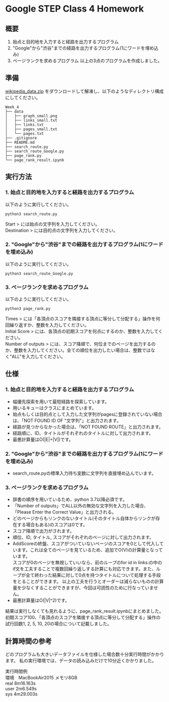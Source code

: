 # Google STEP Class 4 Homework

## 概要
1. 始点と目的地を入力すると経路を出力するプログラム
2. "Google"から"渋谷"までの経路を出力するプログラム(1にワードを埋め込み)
3. ページランクを求めるプログラム
以上の3点のプログラムを作成しました。


## 準備
[wikipedia_data.zip](https://drive.google.com/file/d/1zqtjSb-ZoR4rzVUWZrjNSES5GKJhYmmH/view?usp=sharing) をダウンロードして解凍し、以下のようなディレクトリ構成にしてください。

```
Week_4
├── data
│   ├── graph_small.png
│   ├── links_small.txt
│   ├── links.txt
│   ├── pages_small.txt
│   └── pages.txt
├── .gitignore
├── README.md
├── search_route.py
├── search_route_Google.py
├── page_rank.py
└── page_rank_result.ipynb
```

## 実行方法

### 1. 始点と目的地を入力すると経路を出力するプログラム
以下のように実行してください。

```
python3 search_route.py
```

Start > には始点の文字列を入力してください。  
Destination > には目的点の文字列を入力してください。  


### 2. "Google"から"渋谷"までの経路を出力するプログラム(1にワードを埋め込み)
以下のように実行してください。

```
python3 search_route_Google.py
```


### 3. ページランクを求めるプログラム
以下のように実行してください。

```
python3 page_rank.py
```
Times > には「各頂点のスコアを隣接する頂点に等分して分配する」操作を何回繰り返すか、整数を入力してください。  
Initial Score > には、各頂点の初期スコアを何点にするのか、整数を入力してください。  
Number of outputs > には、スコア降順で、何位までのページを出力するのか、整数を入力してください。全ての順位を出力したい場合は、整数ではなく"ALL"を入力してください。 



## 仕様

### 1. 始点と目的地を入力すると経路を出力するプログラム
- 幅優先探索を用いて最短経路を探索しています。
- 用いるキューはクラスにまとめています。
- 始点もしくは目的点として入力した文字列がpagesに登録されていない場合は、「NOT FOUND ID OF "文字列"」と出力されます。
- 経路が見つからなかった場合は、「NOT FOUND ROUTE」と出力されます。
- 経路順に、ID、タイトルがそれぞれのタイトルに対して出力されます。
- 最悪計算量はO(|E|+|V|)です。

### 2. "Google"から"渋谷"までの経路を出力するプログラム(1にワードを埋め込み)
- search_route.pyの標準入力待ち変数に文字列を直接埋め込んでいます。


### 3. ページランクを求めるプログラム
- 辞書の順序を用いているため、python 3.7以降必須です。
- 「Number of outputs」でALL以外の無効な文字列を入力した場合、「Please Enter the Correct Value」と出力される。
- どのページからもリンクのないタイトル(そのタイトル自体からリンクが存在する場合もある)のスコアは0です。
- スコア降順で出力がされます。
- 順位、ID, タイトル, スコアがそれぞれのページに対して出力されます。
- AddScoreの終盤、スコアがついていないページのスコアを0として代入しています。これは全てのページを見ているため、追加でO(V)の計算量となっています。  
スコアが0のページを無視していいなら、前のループのfor id in links:の中のif文を工夫することで複数回繰り返しする計算にも対応できます。また、ループが全て終わった結果に対して0点を持つタイトルについて処理する手段をとることができます。
以上の工夫を行うとオーダーは減らないものの計算量を少なくすることができますが、今回は可読性のために行なっていません。
- 最悪計算量はO(|V|^2)です。

結果は実行しなくても見れるように、page_rank_result.ipynbにまとめました。  
初期スコア100、「各頂点のスコアを隣接する頂点に等分して分配する」操作の試行回数1, 2, 5, 10, 20の場合について記載しました。


## 計算時間の参考
どのプログラムも大きいデータファイルを仕様した場合数十分実行時間がかかります。
私の実行環境では、データの読み込みだけで10分近くかかりました。 

実行時間例    
環境　MacBookAir2015 メモリ8GB  
real	8m16.163s  
user	2m6.549s  
sys	    4m29.003s  



